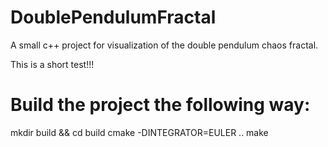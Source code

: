 # DoublePendulumFractal
A small c++ project for visualization of the double pendulum chaos fractal.

This is a short test!!!

# Build the project the following way:
mkdir build && cd build
cmake -DINTEGRATOR=EULER ..
make
